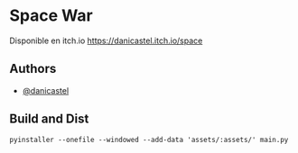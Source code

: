 # Space War

Disponible en itch.io https://danicastel.itch.io/space

## Authors

- [@danicastel](https://www.github.com/danicastel)

## Build and Dist

```
pyinstaller --onefile --windowed --add-data 'assets/:assets/' main.py
```